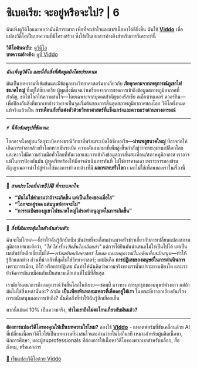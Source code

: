 # ซิเบอเรีย: จะอยู่หรือจะไป? | 6

ฉันเพิ่งดูวิดีโอและพบว่ามันมีสาระมาก เพื่อที่จะเข้าใจและแชร์เนื้อหาได้ดียิ่งขึ้น ฉันใช้ **[Viddo](https://viddo.pro/)** เพื่อแปลงวิดีโอเป็นบทความที่มีโครงสร้าง ซึ่งใช้เป็นเอกสารอ้างอิงสำหรับการวิเคราะห์นี้

**วิดีโอต้นฉบับ:** [ดูวิดีโอ](https://www.youtube.com/watch?v=_kzlgFINGh8)  
**บทความอ้างอิง:** [ดูที่ Viddo](https://viddo.pro/zh/video-result/6fff783b-81ac-49a6-a2cd-9d47893637d9)

---

**_ฉันเพิ่งดูวิดีโอ และนี่คือสิ่งที่มันพูดถึงโดยประมาณ_**

มันเป็นบทความที่เข้มข้นและมีข้อมูลทางวิทยาศาสตร์มากเกี่ยวกับ **ภัยคุกคามจากเหตุการณ์ภูเขาไฟขนาดใหญ่** ที่อยู่ใต้ซิเบอเรีย ผู้พูดซึ่งชัดเจนว่าเครียดจากการขาดการเข้าถึงข้อมูลสภาพภูมิอากาศที่สำคัญ, ขอให้โลกให้ความสนใจ—โดยเฉพาะจากบุคคลสำคัญของรัสเซีย อเล็กซานเดอร์ ดวอร์กิน—เพื่อป้องกันสิ่งที่พวกเขาอ้างว่าอาจเป็นจุดเริ่มต้นของการสิ้นสุดสภาพภูมิอากาศของโลก วิดีโอทั้งหมดแท้จริงแล้วเป็น **การเตือนภัยที่แต่งตัวด้วยวิทยาศาสตร์ที่แข็งแกร่งและความเร่งด่วนทางอารมณ์** 

---

**⚡️** **_นี่คือข้อสรุปที่ชัดเจน:_**

โลกอาจนั่งอยู่บนวัตถุระเบิดทางธรณีวิทยาที่พร้อมระเบิดใต้ซิเบอเรีย—**ม่านพลูขนาดใหญ่** ที่อาจก่อให้เกิดการทำลายล้างทั่วโลกหากมันระเบิด ความดันแมกมาที่เพิ่มสูงขึ้นกำลังขู่ว่าจะทะลุผ่านเปลือกโลก และหากไม่มีความร่วมมือทั่วโลกที่ทันเวลาและการเข้าถึงข้อมูลการสั่นสะเทือน/สภาพภูมิอากาศ เราอาจแพ้ในการป้องกันมัน ผู้พูดเรียกร้องให้มีการดำเนินการทันที ไม่ใช่การคาดเดา เพราะการมองข้ามสัญญาณอาจนำไปสู่ห่วงโซ่ของการทำลายล้างที่มี **ผลกระทบทั่วโลก** เวลาไม่ใช่เพื่อนของเราในเรื่องนี้ 

---

**💬** **_สามประโยคที่น่าข引用 ที่กระแทกใจ:_**

- **“มันไม่ใช่คำถามว่าถ้าจะเกิดขึ้น แต่เป็นเรื่องของเมื่อไร”**
- **“โลกจะอยู่รอด แต่มนุษย์อาจจะไม่”**
- **“การระเบิดของภูเขาไฟขนาดใหญ่ไม่รอคำอนุญาตในการเกิดขึ้น”**

---

**🧠** **_สิ่งที่มันกระตุ้นในตัวฉันส่วนตัว:_**

ฉันจะไม่โกหก—นี่ทำให้ฉันรู้สึกบีกบีม มันง่ายที่จะเลื่อนผ่านพาดหัวข่าวเกี่ยวกับการเปลี่ยนแปลงสภาพภูมิอากาศและคิดว่า, *"ใช่ ใช่ เรื่องวันสิ้นโลกอีกแล้ว"* แต่การได้ยินมันนำเสนอไม่ใช่เป็นไปได้ แต่เป็นผลลัพธ์ที่หลีกเลี่ยงไม่ได้—*พร้อมกับคณิตศาสตร์ โมเดล และเหตุการณ์ในอดีตเพื่อสนับสนุน*—ทำให้รู้สึกแตกต่าง ส่วนที่น่ากลัวที่สุดไม่ใช่วิทยาศาสตร์; แต่มันคือ **การปฏิเสธของมนุษย์ในการดำเนินการ** เพราะการเมือง, อีโก้ หรือการปฏิเสธ มันทำให้ฉันคิดว่าความจริงของเรานั้นเปราะบางเพียงใด และเรายังจัดการมันเหมือนกับเป็นสนามเด็กเล่นที่ไม่มีที่สิ้นสุด

เรามักจินตนาการถึงเหตุการณ์วันสิ้นโลกในนิยาย—ซอมบี้ ดาวหาง การบุกรุกของมนุษย์ต่างดาว แต่ถ้ามันไม่ใช่สิ่งเหล่านั้นล่ะ? ถ้ามัน **เป็นเพียงหินหลอมเหลวที่เดือดอยู่ใต้เรา** ในขณะที่เราถกเถียงกันเรื่องการสนับสนุนและการเข้าถึง? นั่นคือสิ่งที่ทำให้ฉันรู้สึกเยือกเย็น

หากนี่แม้แค่ 10% เป็นความจริง, **ทำไมเราถึงไม่ตะโกนเกี่ยวกับมันแล้ว?**

---

**ต้องการแปลงวิดีโอของคุณให้เป็นบทความใช่ไหม?** ลองใช้ **[Viddo](https://viddo.pro/)** - แพลตฟอร์มที่ขับเคลื่อนด้วย AI ที่เปลี่ยนเนื้อหาวิดีโอให้เป็นบทความที่น่าสนใจและอ่านง่ายในไม่กี่นาที เหมาะสำหรับผู้ผลิตเนื้อหา, นักการศึกษา, และผู้สนprofessionals ที่ต้องการใช้เนื้อหาวิดีโอของพวกเขาสำหรับบล็อก, สื่อสังคม, หรือเอกสาร 

[🚀 เริ่มแปลงวิดีโอด้วย Viddo](https://viddo.pro/)